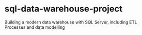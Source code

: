 # sql-data-warehouse-project
Building a modern data warehouse with SQL Server, including ETL Processes and data modelling 
